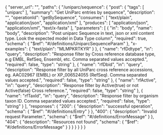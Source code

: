 {
  "server_url": "",
  "paths": {
    "/uniparc/sequence": {
      "post": {
        "tags": [
          "uniparc"
        ],
        "summary": "Get UniParc entries by sequence",
        "description": "",
        "operationId": "getBySequence",
        "consumes": [
          "text/plain",
          "application/json",
          "application/xml"
        ],
        "produces": [
          "application/json",
          "application/xml",
          "text/x-fasta"
        ],
        "parameters": [
          {
            "in": "body",
            "name": "body",
            "description": "Post uniparc Sequence in text, json or xml content type. Look the expected model in Data Type column",
            "required": true,
            "schema": {
              "$ref": "#/definitions/UniparcSequenceParam"
            },
            "x-examples": {
              "text/plain": "MLMPKRTKYR"
            }
          },
          {
            "name": "rfDdtype",
            "in": "query",
            "description": "Response filter by Cross reference database type, e.g EMBL, RefSeq, Ensembl, etc. Comma separated values accepted.",
            "required": false,
            "type": "string"
          },
          {
            "name": "rfDbid",
            "in": "query",
            "description": "Response filter by all UniParc cross reference accessions, eg. AAC02967 (EMBL) or  XP_006524055 (RefSeq). Comma separated values accepted.",
            "required": false,
            "type": "string"
          },
          {
            "name": "rfActive",
            "in": "query",
            "description": "Response filter by Active(true) or not Active(false) Cross reference.",
            "required": false,
            "type": "string"
          },
          {
            "name": "rfTaxId",
            "in": "query",
            "description": "Response filter by organism taxon ID. Comma separated values accepted.",
            "required": false,
            "type": "string"
          }
        ],
        "responses": {
          "200": {
            "description": "successful operation",
            "schema": {
              "$ref": "#/definitions/Entry"
            }
          },
          "400": {
            "description": "Invalid request Parameter.",
            "schema": {
              "$ref": "#/definitions/ErrorMessage"
            }
          },
          "404": {
            "description": "Resources not found",
            "schema": {
              "$ref": "#/definitions/ErrorMessage"
            }
          }
        }
      }
    }
  }
}
